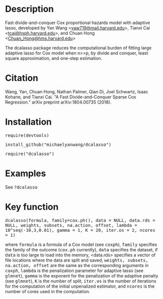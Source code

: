 # Description

  Fast divide-and-conquer Cox proportional hazards model with adaptive lasso, developed by Yan Wang \<yaw719@mail.harvard.edu\>, Tianxi Cai \<tcai@hsph.harvard.edu\>, and Chuan Hong \<Chuan_Hong@hms.harvard.edu\>

  The dcalasso package reduces the computational burden of fitting large adaptive lasso for Cox model when n>>p, by divide and conquer, least square approximation, and one-step estimation.

# Citation

  Wang, Yan, Chuan Hong, Nathan Palmer, Qian Di, Joel Schwartz, Isaac Kohane, and Tianxi Cai. "A Fast Divide-and-Conquer Sparse Cox Regression." arXiv preprint arXiv:1804.00735 (2018).

# Installation

  <tt>require(devtools)</tt>
  
  <tt>install_github("michaelyanwang/dcalasso")</tt>
  
  <tt>require("dcalasso")</tt>

# Examples
See <tt>?dcalasso</tt>

# Key function
<tt> dcalasso(formula, family=cox.ph(), data = NULL, data.rds = NULL, weights, subsets, na.action, offset, lambda = 10^seq(-10,3,0.01), gamma = 1, K = 20, iter.os = 2, ncores = 1) </tt>

where <tt>formula</tt> is a formula of a Cox model (see <tt>coxph</tt>), <tt>family</tt> specifies the family of the outcome (<tt>cox.ph</tt> currently), <tt>data</tt> specifies the dataset, if <tt>data</tt> is too large to load into the memory, <data.rds> specifies a vector of file locations where the data are split and saved, <tt>weights, subsets, na.action, offset</tt> are the same as the corresponding arguments in <tt>coxph</tt>, <tt>lambda</tt> is the penalization parameter for adaptive lasso (see <tt>glmnet</tt>), <tt>gamma</tt> is the exponent for the penalization of the adaptive penalty (see <tt>glmnet</tt>), <tt>K</tt> is the number of split, <tt>iter.os</tt> is the number of iterations for the computation of the initial unpenalized estimator, and <tt>ncores</tt> is the number of cores used in the computation.
